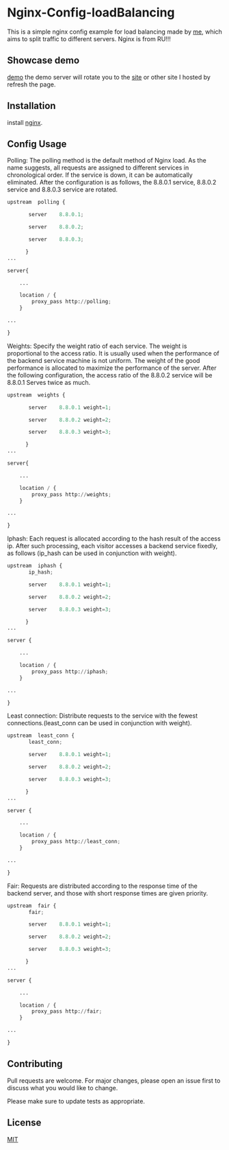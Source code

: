 # Nginx-Config-loadBalancing

This is a simple nginx config example for load balancing made by [me](https://github.com/Astr0-G), which aims to split traffic to different servers. Nginx is from RU!!!

## Showcase demo

[demo](https://teste.splinterforge.xyz/)
the demo server will rotate you to the
[site](http://52.221.237.34/) or other site I hosted by refresh the page.

## Installation

install [nginx](https://www.nginx.com/).

## Config Usage

Polling: The polling method is the default method of Nginx load. As the name suggests, all requests are assigned to different services in chronological order. If the service is down, it can be automatically eliminated. After the configuration is as follows, the 8.8.0.1 service, 8.8.0.2 service and 8.8.0.3 service are rotated.

```python
upstream  polling {

       server    8.8.0.1;

       server    8.8.0.2;

       server    8.8.0.3;

      }
...

server{

    ...

    location / {
        proxy_pass http://polling;
    }

...

}
```

Weights: Specify the weight ratio of each service. The weight is proportional to the access ratio. It is usually used when the performance of the backend service machine is not uniform. The weight of the good performance is allocated to maximize the performance of the server. After the following configuration, the access ratio of the 8.8.0.2 service will be 8.8.0.1 Serves twice as much.

```python
upstream  weights {

       server    8.8.0.1 weight=1;

       server    8.8.0.2 weight=2;

       server    8.8.0.3 weight=3;

      }
...

server{

    ...

    location / {
        proxy_pass http://weights;
    }

...

}
```

Iphash: Each request is allocated according to the hash result of the access ip. After such processing, each visitor accesses a backend service fixedly, as follows (ip_hash can be used in conjunction with weight).

```python
upstream  iphash {
       ip_hash;

       server    8.8.0.1 weight=1;

       server    8.8.0.2 weight=2;

       server    8.8.0.3 weight=3;

      }
...

server {

    ...

    location / {
        proxy_pass http://iphash;
    }

...

}
```

Least connection: Distribute requests to the service with the fewest connections.(least_conn can be used in conjunction with weight).

```python
upstream  least_conn {
       least_conn;

       server    8.8.0.1 weight=1;

       server    8.8.0.2 weight=2;

       server    8.8.0.3 weight=3;

      }
...

server {

    ...

    location / {
        proxy_pass http://least_conn;
    }

...

}
```

Fair: Requests are distributed according to the response time of the backend server, and those with short response times are given priority.

```python
upstream  fair {
       fair;

       server    8.8.0.1 weight=1;

       server    8.8.0.2 weight=2;

       server    8.8.0.3 weight=3;

      }
...

server {

    ...

    location / {
        proxy_pass http://fair;
    }

...

}
```

## Contributing

Pull requests are welcome. For major changes, please open an issue first
to discuss what you would like to change.

Please make sure to update tests as appropriate.

## License

[MIT](https://choosealicense.com/licenses/mit/)
